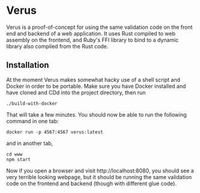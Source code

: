 # Verus

Verus is a proof-of-concept for using the same validation code on the front
end and backend of a web application. It uses Rust compiled to web assembly
on the frontend, and Ruby's FFI library to bind to a dynamic library also
compiled from the Rust code.

## Installation

At the moment Verus makes somewhat hacky use of a shell script and Docker in
order to be portable. Make sure you have Docker installed and have cloned and
CDd into the project directory, then run

```
./build-with-docker
```

That will take a few minutes. You should now be able to run the following
command in one tab:

```
docker run -p 4567:4567 verus:latest
```

and in another tab,

```
cd www
npm start
```

Now if you open a browser and visit http://localhost:8080, you should see a
very terrible looking webpage, but it should be running the same validation
code on the frontend and backend (though with different glue code).
